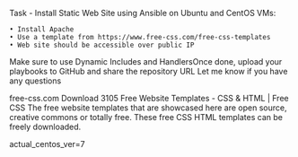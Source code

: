 Task - Install Static Web Site using Ansible on Ubuntu and CentOS VMs:

	• Install Apache
	• Use a template from https://www.free-css.com/free-css-templates
	• Web site should be accessible over public IP
  
Make sure to use Dynamic Includes and HandlersOnce done, upload your playbooks to GitHub and share the repository URL
Let me know if you have any questions

free-css.com
Download 3105 Free Website Templates - CSS & HTML | Free CSS
The free website templates that are showcased here are open source, creative commons or totally free. These free CSS HTML templates can be freely downloaded.


actual_centos_ver=7
